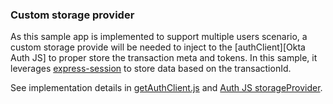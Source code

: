 ### Custom storage provider

As this sample app is implemented to support multiple users scenario, a custom storage provide will be needed to inject to the [authClient][Okta Auth JS] to proper store the transaction meta and tokens. In this sample, it leverages [express-session](https://www.npmjs.com/package/express-session) to store data based on the transactionId.

See implementation details in [getAuthClient.js](./web-server/utils/getAuthClient.js) and [Auth JS storageProvider](https://github.com/okta/okta-auth-js#storageprovider).

